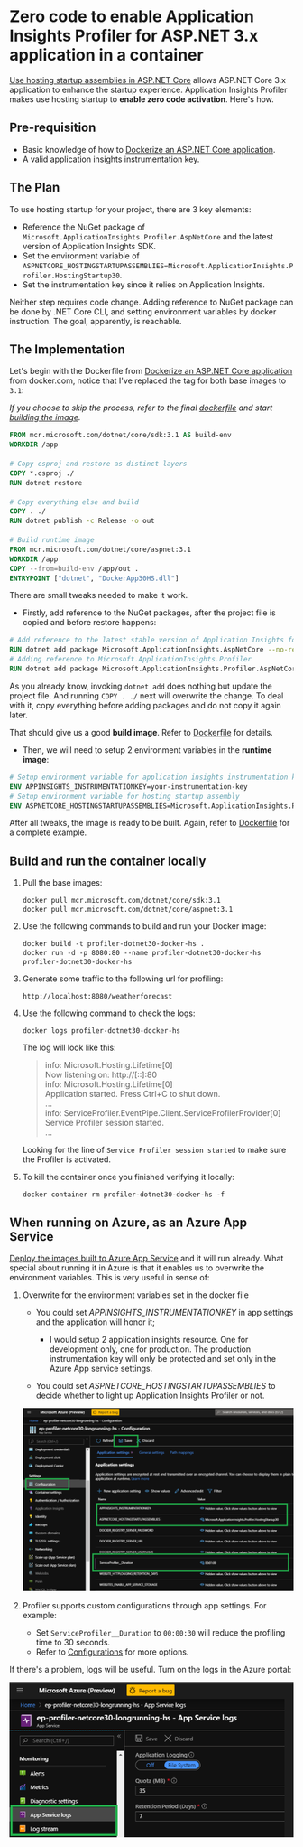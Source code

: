 # Zero code to enable Application Insights Profiler for ASP.NET 3.x application in a container

[Use hosting startup assemblies in ASP.NET Core](https://docs.microsoft.com/en-us/aspnet/core/fundamentals/host/platform-specific-configuration?view=aspnetcore-3.0) allows ASP.NET Core 3.x application to enhance the startup experience. Application Insights Profiler makes use hosting startup to **enable zero code activation**. Here's how.

## Pre-requisition

* Basic knowledge of how to [Dockerize an ASP.NET Core application](https://docs.docker.com/engine/examples/dotnetcore/).
* A valid application insights instrumentation key.

## The Plan

To use hosting startup for your project, there are 3 key elements:

* Reference the NuGet package of `Microsoft.ApplicationInsights.Profiler.AspNetCore` and the latest version of Application Insights SDK.
* Set the environment variable of `ASPNETCORE_HOSTINGSTARTUPASSEMBLIES=Microsoft.ApplicationInsights.Profiler.HostingStartup30`.
* Set the instrumentation key since it relies on Application Insights.

Neither step requires code change. Adding reference to NuGet package can be done by .NET Core CLI, and setting environment variables by docker instruction. The goal, apparently, is reachable.

## The Implementation

Let's begin with the Dockerfile from [Dockerize an ASP.NET Core application](https://docs.docker.com/engine/examples/dotnetcore/) from docker.com, notice that I've replaced the tag for both base images to `3.1`:

_If you choose to skip the process, refer to the final [dockerfile](./Dockerfile) and start [building the image](#Build-and-run-the-container-locally)._

```dockerfile
FROM mcr.microsoft.com/dotnet/core/sdk:3.1 AS build-env
WORKDIR /app

# Copy csproj and restore as distinct layers
COPY *.csproj ./
RUN dotnet restore

# Copy everything else and build
COPY . ./
RUN dotnet publish -c Release -o out

# Build runtime image
FROM mcr.microsoft.com/dotnet/core/aspnet:3.1
WORKDIR /app
COPY --from=build-env /app/out .
ENTRYPOINT ["dotnet", "DockerApp30HS.dll"]
```

There are small tweaks needed to make it work.

* Firstly, add reference to the NuGet packages, after the project file is copied and before restore happens:

```dockerfile
# Add reference to the latest stable version of Application Insights for ASP.NET Core.
RUN dotnet add package Microsoft.ApplicationInsights.AspNetCore --no-restore
# Adding reference to Microsoft.ApplicationInsights.Profiler
RUN dotnet add package Microsoft.ApplicationInsights.Profiler.AspNetCore -v 2.* --no-restore
```

As you already know, invoking `dotnet add` does nothing but update the project file. And running `COPY . ./` next will overwrite the change. To deal with it, copy everything before adding packages and do not copy it again later.

That should give us a good **build image**. Refer to [Dockerfile](./Dockerfile) for details.

* Then, we will need to setup 2 environment variables in the **runtime image**:

```dockerfile
# Setup environment variable for application insights instrumentation key
ENV APPINSIGHTS_INSTRUMENTATIONKEY=your-instrumentation-key
# Setup environment variable for hosting startup assembly
ENV ASPNETCORE_HOSTINGSTARTUPASSEMBLIES=Microsoft.ApplicationInsights.Profiler.HostingStartup30
```

After all tweaks, the image is ready to be built. Again, refer to [Dockerfile](./Dockerfile) for a complete example.

## Build and run the container locally

1. Pull the base images:

    ```docker
    docker pull mcr.microsoft.com/dotnet/core/sdk:3.1
    docker pull mcr.microsoft.com/dotnet/core/aspnet:3.1
    ```

1. Use the following commands to build and run your Docker image:

    ```docker
    docker build -t profiler-dotnet30-docker-hs .
    docker run -d -p 8080:80 --name profiler-dotnet30-docker-hs profiler-dotnet30-docker-hs
    ```

1. Generate some traffic to the following url for profiling:

    ```url
    http://localhost:8080/weatherforecast
    ```

1. Use the following command to check the logs:

    ```docker
    docker logs profiler-dotnet30-docker-hs
    ```

    The log will look like this:
    > info: Microsoft.Hosting.Lifetime[0] \
      Now listening on: http://[::]:80 \
    info: Microsoft.Hosting.Lifetime[0] \
        Application started. Press Ctrl+C to shut down. \
    ... \
    info: ServiceProfiler.EventPipe.Client.ServiceProfilerProvider[0] \
        Service Profiler session started. \
    ...

    Looking for the line of `Service Profiler session started` to make sure the Profiler is activated.

1. To kill the container once you finished verifying it locally:

    ```docker
    docker container rm profiler-dotnet30-docker-hs -f
    ```

## When running on Azure, as an Azure App Service

[Deploy the images built to Azure App Service](https://docs.microsoft.com/en-us/azure/app-service/containers/quickstart-docker) and it will run already. What special about running it in Azure is that it enables us to overwrite the environment variables. This is very useful in sense of:

1. Overwrite for the environment variables set in the docker file
    * You could set _APPINSIGHTS_INSTRUMENTATIONKEY_ in app settings and the application will honor it;
        * I would setup 2 application insights resource. One for development only, one for production. The production instrumentation key will only be protected and set only in the Azure App service settings.

    * You could set _ASPNETCORE_HOSTINGSTARTUPASSEMBLIES_ to decide whether to light up Application Insights Profiler or not.

    ![AppSettings](./media/AppSettings.png)

1. Profiler supports custom configurations through app settings. For example:
    * Set `ServiceProfiler__Duration` to `00:00:30` will reduce the profiling time to 30 seconds.
    * Refer to [Configurations](https://github.com/microsoft/ApplicationInsights-Profiler-AspNetCore/blob/master/Configurations.md#configuration-references) for more options.

If there's a problem, logs will be useful. Turn on the logs in the Azure portal:

![Enabling logs](./media/EnableLogs.png)
